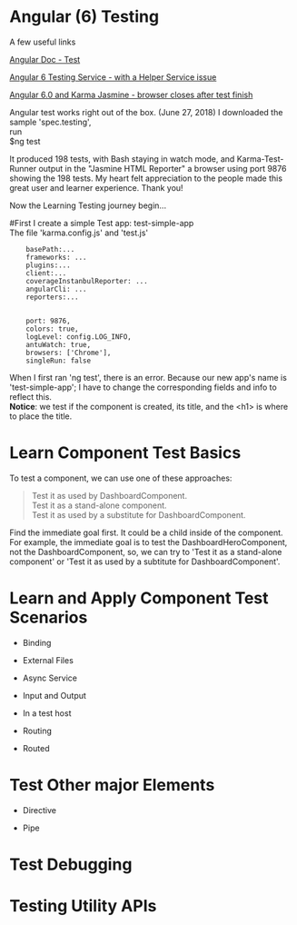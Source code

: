 # Angular (6) Testing

A few useful links

[Angular Doc - Test](https://angular.io/guide/testing)

[Angular 6 Testing Service - with a Helper Service issue](https://stackoverflow.com/questions/50503822/angular-6-testing-service-with-reference-to-helper-that-uses-httpclient)

[Angular 6.0 and Karma Jasmine - browser closes after test finish](https://stackoverflow.com/questions/50265743/angular-6-0-and-karma-jasmine-browser-closes-after-test-finish) 

Angular test works right out of the box.  (June 27, 2018) I downloaded the sample 'spec.testing',  
run    
$ng test  

It produced 198 tests, with Bash staying in watch mode, and Karma-Test-Runner output in the "Jasmine HTML Reporter" a browser using port 9876 showing the 198 tests.  My heart felt appreciation to the people made this great user and learner experience.  Thank you!  

Now the Learning Testing journey begin...

#First I create a simple Test app: test-simple-app  
The file 'karma.config.js' and 'test.js'

```
    basePath:...
    frameworks: ...
    plugins:...
    client:...
    coverageInstanbulReporter: ...
    angularCli: ...
    reporters:...


    port: 9876,
    colors: true,
    logLevel: config.LOG_INFO,
    antuWatch: true,
    browsers: ['Chrome'],
    singleRun: false
```
When I first ran 'ng test', there is an error.  Because our new app's name is 'test-simple-app'; I have to change the corresponding fields and info to reflect this.  
**Notice**: we test if the component is created, its title, and the \<h1> is where to place the title.

# Learn Component Test Basics
To test a component, we can use one of these approaches:

>Test it as used by DashboardComponent.  
>Test it as a stand-alone component.  
>Test it as used by a substitute for DashboardComponent.

Find the immediate goal first.  It could be a child inside of the component.  For example, the immediate goal is to test the DashboardHeroComponent, not the DashboardComponent, so, we can try to 'Test it as a stand-alone component' or 'Test it as used by a subtitute for DashboardComponent'.

# Learn and Apply Component Test Scenarios

 - Binding

 - External Files

 - Async Service

 - Input and Output

 - In a test host

 - Routing

 - Routed

 # Test Other major Elements

  - Directive

  - Pipe


# Test Debugging

# Testing Utility APIs



